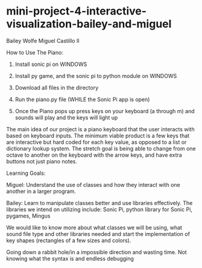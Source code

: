 # mini-project-4-interactive-visualization-bailey-and-miguel
Bailey Wolfe
Miguel Castillo II

How to Use The Piano:

1. Install sonic pi on WINDOWS

2. Install py game, and the sonic pi to python module on WINDOWS

3. Download all files in the directory

4. Run the piano.py file (WHILE the Sonic Pi app is open)

5. Once the Piano pops up press keys on your keyboard (a through m) and sounds will play and the keys will light up



The main idea of our project is a piano keyboard that the user interacts with based on keyboard inputs. The minimum viable product is a few keys that are interactive but hard coded for each key value, as opposed to a list or dictionary lookup system. The stretch goal is being able to change from one octave to another on the keyboard with the arrow keys, and have extra buttons not just piano notes. 

Learning Goals:

Miguel: Understand the use of classes and how they interact with one another in a larger program.

Bailey: Learn to manipulate classes better and use libraries effectively. 
The libraries we intend on utilizing include: Sonic Pi, python library for Sonic Pi, pygames, Mingus

We would like to know more about what classes we will be using, what sound file type and other libraries needed and start the implementation of key shapes (rectangles of a few sizes and colors).

Going down a rabbit hole/in a impossible direction and wasting time. Not knowing what the syntax is and endless debugging
